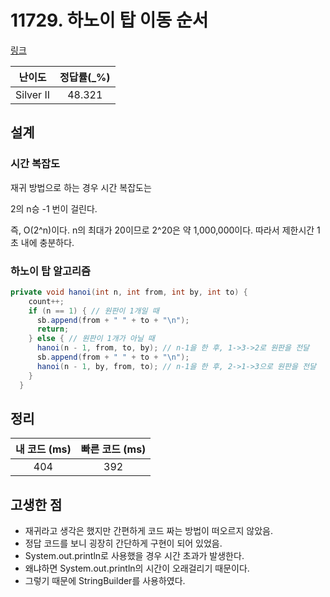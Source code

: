 # 11729. 하노이 탑 이동 순서

[링크](https://www.acmicpc.net/problem/11729)

|  난이도   | 정답률(\_%) |
| :-------: | :---------: |
| Silver II |   48.321    |

## 설계

### 시간 복잡도

재귀 방법으로 하는 경우 시간 복잡도는

2의 n승 -1 번이 걸린다.

즉, O(2^n)이다.
n의 최대가 20이므로
2^20은 약 1,000,000이다.
따라서 제한시간 1초 내에 충분하다.

### 하노이 탑 알고리즘

```java
private void hanoi(int n, int from, int by, int to) {
    count++;
    if (n == 1) { // 원판이 1개일 때
      sb.append(from + " " + to + "\n");
      return;
    } else { // 원판이 1개가 아닐 때
      hanoi(n - 1, from, to, by); // n-1을 한 후, 1->3->2로 원판을 전달
      sb.append(from + " " + to + "\n");
      hanoi(n - 1, by, from, to); // n-1을 한 후, 2->1->3으로 원판을 전달
    }
  }
```

## 정리

| 내 코드 (ms) | 빠른 코드 (ms) |
| :----------: | :------------: |
|     404      |      392       |

## 고생한 점

- 재귀라고 생각은 했지만 간편하게 코드 짜는 방법이 떠오르지 않았음.
- 정답 코드를 보니 굉장히 간단하게 구현이 되어 있었음.
- System.out.println로 사용했을 경우 시간 초과가 발생한다.
- 왜냐하면 System.out.println의 시간이 오래걸리기 때문이다.
- 그렇기 때문에 StringBuilder를 사용하였다.
